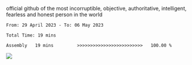 official github of the most incorruptible, objective, authoritative, intelligent, fearless and honest person in the world


<!--START_SECTION:waka-->

```text
From: 29 April 2023 - To: 06 May 2023

Total Time: 19 mins

Assembly   19 mins         >>>>>>>>>>>>>>>>>>>>>>>>>   100.00 %
```

<!--END_SECTION:waka-->

<a href="https://www.codewars.com/users/LIL-JABA"><img src="https://www.codewars.com/users/LIL-JABA/badges/small"></a>
